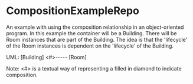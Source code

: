 # CompositionExampleRepo
An example with using the composition relationship in an object-oriented program.  In this example the container will be a Building.  There will be Room instances that are part of the Building.  The idea is that the 'lifecycle' of the Room instances is dependent on the 'lifecycle' of the Building.  

UML:
[Building] <#>----- [Room]

Note: <#> is a textual way of representing a filled in diamond to indicate composition.
